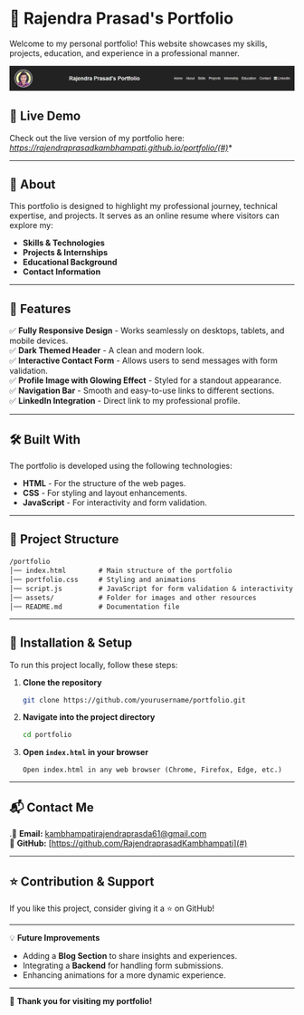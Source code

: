 # 🌟 Rajendra Prasad's Portfolio

Welcome to my personal portfolio! This website showcases my skills, projects, education, and experience in a professional manner.

![Portfolio Screenshot](Screenshot%202025-02-04%20153515.png)

## 📌 Live Demo
Check out the live version of my portfolio here: *https://rajendraprasadkambhampati.github.io/portfolio/(#)** 

---

## 📖 About
This portfolio is designed to highlight my professional journey, technical expertise, and projects. It serves as an online resume where visitors can explore my:
- **Skills & Technologies**
- **Projects & Internships**
- **Educational Background**
- **Contact Information**

---

## 🚀 Features
✅ **Fully Responsive Design** - Works seamlessly on desktops, tablets, and mobile devices.  
✅ **Dark Themed Header** - A clean and modern look.  
✅ **Interactive Contact Form** - Allows users to send messages with form validation.  
✅ **Profile Image with Glowing Effect** - Styled for a standout appearance.  
✅ **Navigation Bar** - Smooth and easy-to-use links to different sections.  
✅ **LinkedIn Integration** - Direct link to my professional profile.  

---

## 🛠️ Built With
The portfolio is developed using the following technologies:

- **HTML** - For the structure of the web pages.
- **CSS** - For styling and layout enhancements.
- **JavaScript** - For interactivity and form validation.

---

## 📂 Project Structure
```
/portfolio
│── index.html        # Main structure of the portfolio
│── portfolio.css     # Styling and animations
│── script.js         # JavaScript for form validation & interactivity
│── assets/           # Folder for images and other resources
│── README.md         # Documentation file
```

---

## 🔧 Installation & Setup
To run this project locally, follow these steps:

1. **Clone the repository**  
   ```sh
   git clone https://github.com/yourusername/portfolio.git
   ```
2. **Navigate into the project directory**  
   ```sh
   cd portfolio
   ```
3. **Open `index.html` in your browser**  
   ```
   Open index.html in any web browser (Chrome, Firefox, Edge, etc.)
   ```

---

## 📬 Contact Me
.📧 **Email:** kambhampatirajendraprasda61@gmail.com   
💼 **GitHub:** [https://github.com/RajendraprasadKambhampati](#)  

---

## ⭐ Contribution & Support
If you like this project, consider giving it a ⭐ on GitHub!  

---

💡 **Future Improvements**
- Adding a **Blog Section** to share insights and experiences.
- Integrating a **Backend** for handling form submissions.
- Enhancing animations for a more dynamic experience.

---

🎉 **Thank you for visiting my portfolio!**  

